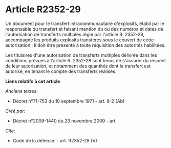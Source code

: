 # Article R2352-29

Un document pour le transfert intracommunautaire d'explosifs, établi par le responsable du transfert et faisant mention du ou
des numéros et dates de l'autorisation de transferts multiples régie par l'article R. 2352-28, accompagne les produits
explosifs transférés sous le couvert de cette autorisation ; il doit être présenté à toute réquisition des autorités
habilitées. 

Les titulaires d'une autorisation de transferts multiples délivrée dans les conditions prévues à l'article R. 2352-28 sont
tenus de s'assurer du respect de leur autorisation, et notamment des quantités dont le transfert est autorisé, en tenant le
compte des transferts réalisés.

**Liens relatifs à cet article**

_Anciens textes_:

  - Décret n°71-753 du 10 septembre 1971 - art. 8-2 (Ab)

_Créé par_:

  - Décret n°2009-1440 du 23 novembre 2009 - art.

_Cite_:

  - Code de la défense. - art. R2352-28 (V)
